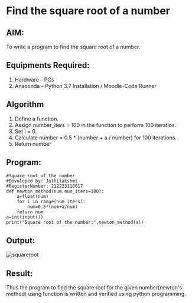 # Find the square root of a number

## AIM:
To write a program to find the square root of a number.

## Equipments Required:
1. Hardware – PCs
2. Anaconda – Python 3.7 Installation / Moodle-Code Runner

## Algorithm
1. Define a function.
2. Assign number_iters = 100 in the function to perform 100 iteratios.
3. Set i = 0.
4. Calculate  number = 0.5 * (number + a / number) for 100 iterations.
5. Return number

## Program:
```
#Square root of the number
#Devoleped by: Jothilakshmi
#RegisterNumber: 212223110017
def newton_method(num,num_iters=100):
    a=float(num)
    for i in range(num_iters):
        num=0.5*(num+a/num)
    return num
a=int(input())
print("Square root of the number:",newton_method(a))

```

## Output:
![squareroot](https://github.com/Jothilakshmi12/Square-root-of-a-number/assets/138849182/6713ecd5-1b73-49c6-a0fe-d265c3c5ca0c)


## Result:
Thus the program to find the square root for the given number(newton's method) using function is written and verified using python programming.
